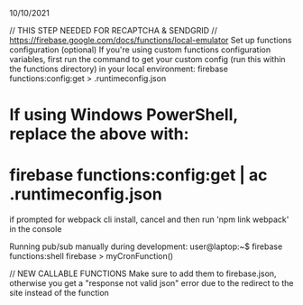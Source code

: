 10/10/2021

// THIS STEP NEEDED FOR RECAPTCHA & SENDGRID
// https://firebase.google.com/docs/functions/local-emulator
Set up functions configuration (optional)
If you're using custom functions configuration variables, first run the command to get your custom config (run this within the functions directory) in your local environment:
firebase functions:config:get > .runtimeconfig.json

# If using Windows PowerShell, replace the above with:

# firebase functions:config:get | ac .runtimeconfig.json

if prompted for webpack cli install, cancel and then run 'npm link webpack' in the console

Running pub/sub manually during development:
user@laptop:~$ firebase functions:shell
firebase > myCronFunction()

// NEW CALLABLE FUNCTIONS
Make sure to add them to firebase.json, otherwise you get a "response not valid json" error due to the redirect to the site instead of the function
